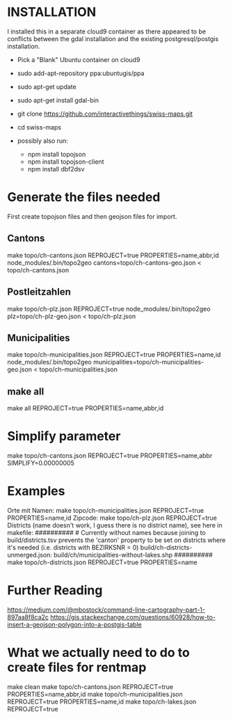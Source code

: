 # INSTALLATION
I installed this in a separate cloud9 container as there appeared to be conflicts between the gdal installation and the existing postgresql/postgis installation.

* Pick a "Blank" Ubuntu container on cloud9
* sudo add-apt-repository ppa:ubuntugis/ppa
* sudo apt-get update
* sudo apt-get install gdal-bin

* git clone https://github.com/interactivethings/swiss-maps.git
* cd swiss-maps
* possibly also run:
  * npm install topojson
  * npm install topojson-client
  * npm install dbf2dsv


# Generate the files needed
First create topojson files and then geojson files for import.
## Cantons
make topo/ch-cantons.json REPROJECT=true PROPERTIES=name,abbr,id
node_modules/.bin/topo2geo cantons=topo/ch-cantons-geo.json < topo/ch-cantons.json
## Postleitzahlen
make topo/ch-plz.json REPROJECT=true
node_modules/.bin/topo2geo plz=topo/ch-plz-geo.json < topo/ch-plz.json
## Municipalities
make topo/ch-municipalities.json REPROJECT=true PROPERTIES=name,id
node_modules/.bin/topo2geo municipalities=topo/ch-municipalities-geo.json < topo/ch-municipalities.json

## make all 
make all REPROJECT=true PROPERTIES=name,abbr,id


# Simplify parameter
make topo/ch-cantons.json REPROJECT=true PROPERTIES=name,abbr SIMPLIFY=0.00000005




# Examples
Orte mit Namen:
  make topo/ch-municipalities.json REPROJECT=true PROPERTIES=name,id
Zipcode:
  make topo/ch-plz.json REPROJECT=true
Districts (name doesn't work, I guess there is no district name), see here in makefile:
      ##########
      # Currently without names because joining to build/districts.tsv prevents the 'canton' property to be set on districts where it's needed (i.e. districts with BEZIRKSNR = 0)
      build/ch-districts-unmerged.json: build/ch/municipalities-without-lakes.shp
      ##########
  make topo/ch-districts.json REPROJECT=true PROPERTIES=name



# Further Reading
https://medium.com/@mbostock/command-line-cartography-part-1-897aa8f8ca2c
https://gis.stackexchange.com/questions/60928/how-to-insert-a-geojson-polygon-into-a-postgis-table




# What we actually need to do to create files for rentmap
make clean
make topo/ch-cantons.json REPROJECT=true PROPERTIES=name,abbr,id
make topo/ch-municipalities.json REPROJECT=true PROPERTIES=name,id
make topo/ch-lakes.json REPROJECT=true